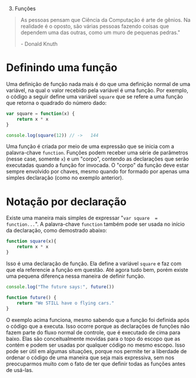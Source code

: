 3. Funções

> As pessoas pensam que Ciência da Computação é arte de gênios. Na realidade é o oposto, são várias pessoas fazendo coisas que dependem uma das outras, como um muro de pequenas pedras." 
> 
> \- Donald Knuth

# Definindo uma função

Uma definição de função nada mais é do que uma definição normal de uma variável, na qual o valor recebido pela variável é uma função. Por exemplo, o código a seguir define uma variável `square` que se refere a uma função que retorna o quadrado do número dado:

```js
var square = function(x) {	
    return x * x
}

console.log(square(12))	// ->	144
```

Uma função é criada por meio de uma expressão que se inicia com a palavra-chave `function`. Funções podem receber uma série de parâmetros (nesse case, somente `x`) e um "corpo", contendo as declarações que serão executadas quando a função for invocada. O "corpo" da função deve estar sempre envolvido por chaves, mesmo quando for formado por apenas uma simples declaração (como no exemplo anterior).

# Notação por declaração

Existe uma maneira mais simples de expressar "`var square  = function...`". A palavra-chave `function` também pode ser usada no início da declaração, como demostrado abaixo:

```js
function square(x){
    return x * x
}
```

Isso é uma declaração de função. Ela define a variável `square` e faz com que ela referencie a função em questão. Até agora tudo bem, porém existe uma pequena diferença nessa maneira de definir função. 

```js
console.log("The future says:", future())

function future() {
    return "We STILL have o flying cars."
}
```

O exemplo acima funciona, mesmo sabendo que a função foi definida após o código que a executa. Isso ocorre porque as declarações de funções não fazem parte do fluxo normal de controle, que é executado de cima para baixo. Elas são conceitualmente movidas para o topo do escopo que as contém e podem ser usadas por qualquer código no mesmo escopo. Isso pode ser útil em algumas situações, porque nos permite ter a liberdade de ordenar o código de uma maneira que seja mais expressiva, sem nos preocuparmos muito com o fato de ter que definir todas as funções antes de usá-las.